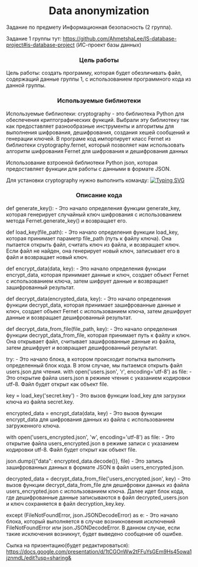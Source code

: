 <h1 align="center">Data anonymization</h1>
Задание по предмету Информационная безопасность (2 группа).

Задание 1 группы тут: https://github.com/AhmetshaLee/IS-database-project#is-database-project (ИС-проект базы данных)
<h3 align="center">Цель работы</h3>
Цель работы: создать программу, которая будет обезличивать файл, содержащий данные группы 1, с использованием программного кода из данной группы.

<h3 align="center">Используемые библиотеки</h3> 
Используемые библиотеки: 
cryptography - это библиотека Python для обеспечения  криптографических функций. Выбрали эту библиотеку так как предоставляет разнообразные инструменты и алгоритмы для выполнения шифрования, дешифрования, создания хешей сообщений и генерации ключей. В програме код импортирует класс Fernet из библиотеки cryptography.fernet, который позволяет нам использовать алгоритм шифрования Fernet для шифрования и дешифрования данных

Использование взтроеной библиотеки Python json, которая предоставляет функции для работы с данными в формате JSON.

Для установки cryptography нужно выполнить команду:
[![Typing SVG](https://readme-typing-svg.herokuapp.com?color=%2336BCF7&lines=$+pip+install+cryptography)](https://git.io/typing-svg)

<h3 align="center">Описание кода</h3> 
def generate_key(): - Это начало определения функции generate_key, которая генерирует случайный ключ шифрования с использованием метода Fernet.generate_key() и возвращает его.

def load_key(file_path): - Это начало определения функции load_key, которая принимает параметр file_path (путь к файлу ключа). Она пытается открыть файл, считать ключ из файла, и возвращает ключ. Если файл не найден, она генерирует новый ключ, записывает его в файл и возвращает новый ключ.

def encrypt_data(data, key): - Это начало определения функции encrypt_data, которая принимает данные и ключ, создает объект Fernet с использованием ключа, затем шифрует данные и возвращает зашифрованный результат.

def decrypt_data(encrypted_data, key): - Это начало определения функции decrypt_data, которая принимает зашифрованные данные и ключ, создает объект Fernet с использованием ключа, затем дешифрует данные и возвращает дешифрованный результат.

def decrypt_data_from_file(file_path, key): - Это начало определения функции decrypt_data_from_file, которая принимает путь к файлу и ключ. Она открывает файл, считывает зашифрованные данные из файла, затем дешифрует и возвращает дешифрованный результат.

try: - Это начало блока, в котором происходит попытка выполнить определенный блок кода. В этом случае, мы пытаемся открыть файл users.json для чтения.
with open('users.json', 'r', encoding='utf-8') as file: - Это открытие файла users.json в режиме чтения с указанием кодировки utf-8. Файл будет открыт как объект file.

key = load_key('secret.key') - Это вызов функции load_key для загрузки ключа из файла secret.key.

encrypted_data = encrypt_data(data, key) - Это вызов функции encrypt_data для шифрования данных из файла с использованием загруженного ключа.

with open('users_encrypted.json', 'w', encoding='utf-8') as file: - Это открытие файла users_encrypted.json в режиме записи с указанием кодировки utf-8. Файл будет открыт как объект file.

json.dump({"data": encrypted_data.decode()}, file) - Это запись зашифрованных данных в формате JSON в файл users_encrypted.json.

decrypted_data = decrypt_data_from_file('users_encrypted.json', key) - Это вызов функции decrypt_data_from_file для дешифровки данных из файла users_encrypted.json с использованием ключа.
Далее идет блок кода, где дешифрованные данные записываются в файл decrypted_users.json и ключ сохраняется в файл decryption_key.key.

except (FileNotFoundError, json.JSONDecodeError) as e: - Это начало блока, который выполняется в случае возникновения исключений FileNotFoundError или json.JSONDecodeError. В данном случае, если такие исключения возникнут, будет выведено сообщение об ошибке. 

Сылка на призентацию(будет редактироваться): https://docs.google.com/presentation/d/1tCGOnWw2tFFuYsGEm9Hs45owa1jznmdL/edit?usp=sharing&
